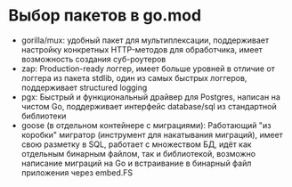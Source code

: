 # Выбор пакетов в go.mod
- gorilla/mux: удобный пакет для мультиплексации, поддерживает настройку конкретных HTTP-методов для обработчика, имеет возможность создания суб-роутеров
- zap: Production-ready логгер, имеет больше уровней в отличие от логгера из пакета stdlib, один из самых быстрых логгеров, поддерживает structured logging
- pgx: Быстрый и функциональный драйвер для Postgres, написан на чистом Go, поддерживает интерфейс database/sql из стандартной библиотеки
- goose (в отдельном контейнере с миграциями): Работающий "из коробки" мигратор (инструмент для накатывания миграций), имеет свою разметку в SQL, работает с множеством БД, идёт как отдельным бинарным файлом, так и библиотекой, возможно написание миграций на Go и встраивание в бинарный файл приложения через embed.FS